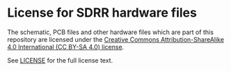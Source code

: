 # License for SDRR hardware files

The schematic, PCB files and other hardware files which are part of this repository are licensed under the [Creative Commons Attribution-ShareAlike 4.0 International (CC BY-SA 4.0) license](/LICENSE.md#cc-by-sa-40-license).

See [LICENSE](/LICENSE.md#cc-by-sa-40-license) for the full license text.
